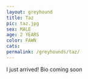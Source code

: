 ```yaml
---
layout: greyhound
title: Taz
pic: taz.jpg
sex: MALE
age: 2 YEARS
color: FAWN
cats:
permalink: /greyhounds/taz/
---
```


I just arrived! Bio coming soon
